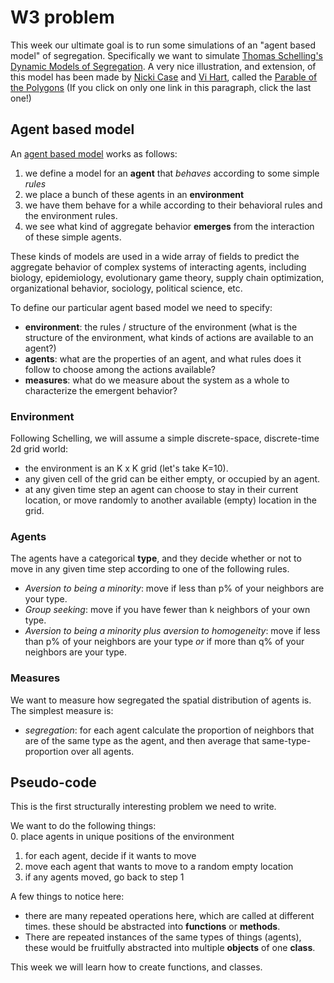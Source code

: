 # W3 problem

This week our ultimate goal is to run some simulations of an "agent based model" of segregation.  Specifically we want to simulate [Thomas Schelling's](https://en.wikipedia.org/wiki/Thomas_Schelling)  [Dynamic Models of Segregation](http://www.stat.berkeley.edu/~aldous/157/Papers/Schelling_Seg_Models.pdf).  A very nice illustration, and extension, of this model has been made by [Nicki Case](https://en.wikipedia.org/wiki/Nicky_Case) and [Vi Hart](https://en.wikipedia.org/wiki/Vi_Hart), called the [Parable of the Polygons](https://ncase.me/polygons/) (If you click on only one link in this paragraph, click the last one!)

## Agent based model

An [agent based model](https://en.wikipedia.org/wiki/Agent-based_model) works as follows:  
1. we define a model for an **agent** that *behaves* according to some simple *rules*    
2. we place a bunch of these agents in an **environment**
3. we have them behave for a while according to their behavioral rules and the environment rules.
4. we see what kind of aggregate behavior **emerges** from the interaction of these simple agents.

These kinds of models are used in a wide array of fields to predict the aggregate behavior of complex systems of interacting agents, including biology, epidemiology, evolutionary game theory, supply chain optimization, organizational behavior, sociology, political science, etc.  

To define our particular agent based model we need to specify:  
- **environment**: the rules / structure of the environment (what is the structure of the environment, what kinds of actions are available to an agent?)  
- **agents**: what are the properties of an agent, and what rules does it follow to choose among the actions available?  
- **measures**: what do we measure about the system as a whole to characterize the emergent behavior?  

### Environment

Following Schelling, we will assume a simple discrete-space, discrete-time 2d grid world:  
- the environment is an K x K grid (let's take K=10).  
- any given cell of the grid can be either empty, or occupied by an agent.  
- at any given time step an agent can choose to stay in their current location, or move randomly to another available (empty) location in the grid. 

### Agents

The agents have a categorical **type**, and they decide whether or not to move in any given time step according to one of the following rules.  
- *Aversion to being a minority*: move if less than p% of your neighbors are your type.
- *Group seeking*: move if you have fewer than k neighbors of your own type.  
- *Aversion to being a minority plus aversion to homogeneity*:  move if less than p% of your neighbors are your type *or* if more than q% of your neighbors are your type.

### Measures

We want to measure how segregated the spatial distribution of agents is.  The simplest measure is:  
- *segregation*: for each agent calculate the proportion of neighbors that are of the same type as the agent, and then average that same-type-proportion over all agents.

## Pseudo-code

This is the first structurally interesting problem we need to write.  

We want to do the following things:  
0. place agents in unique positions of the environment
1. for each agent, decide if it wants to move  
2. move each agent that wants to move to a random empty location  
3. if any agents moved, go back to step 1

A few things to notice here:  
- there are many repeated operations here, which are called at different times.  these should be abstracted into **functions** or **methods**.
- There are repeated instances of the same types of things (agents), these would be fruitfully abstracted into multiple **objects** of one **class**.  

This week we will learn how to create functions, and classes.

